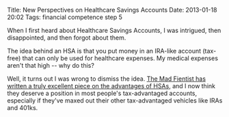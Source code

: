 Title: New Perspectives on Healthcare Savings Accounts
Date: 2013-01-18 20:02
Tags: financial competence step 5


When I first heard about Healthcare Savings Accounts, I was intrigued,
then disappointed, and then forgot about them.

The idea behind an HSA is that you put money in an IRA-like account
(tax-free) that can only be used for healthcare expenses. My medical
expenses aren't that high -- why do this?

Well, it turns out I was wrong to dismiss the idea. [The Mad Fientist
has written a truly excellent piece on the advantages of
HSAs](http://www.madfientist.com/ultimate-retirement-account/), and I
now think they deserve a position in most people's tax-advantaged
accounts, especially if they've maxed out their other tax-advantaged
vehicles like IRAs and 401ks.

